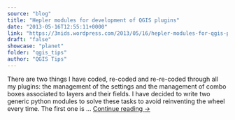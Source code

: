 ```yaml
---
source: "blog"
title: "Hepler modules for development of QGIS plugins"
date: "2013-05-16T12:55:11+0000"
link: "https://3nids.wordpress.com/2013/05/16/hepler-modules-for-qgis-plugins/"
draft: "false"
showcase: "planet"
folder: "qgis_tips"
author: "QGIS Tips"
---
```


There are two things I have coded, re-coded and re-re-coded through all my plugins: the management of the settings and the management of combo boxes associated to layers and their fields. I have decided to write two generic python modules to solve these tasks to avoid reinventing the wheel every time. The first one is &#8230; <a class="more-link" href="https://3nids.wordpress.com/2013/05/16/hepler-modules-for-qgis-plugins/">Continue reading <span class="meta-nav">&#8594;</span></a>
